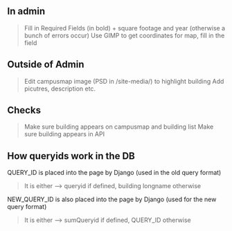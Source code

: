 ## In admin ##
> Fill in Required Fields (in bold) + square footage and year (otherwise a bunch of errors occur)
> Use GIMP to get coordinates for map, fill in the field

## Outside of Admin ##
> Edit campusmap image (PSD in /site-media/) to highlight building
> Add picutres, description etc.

## Checks ##
> Make sure building appears on campusmap and building list
> Make sure building appears in API


## How queryids work in the DB ##

QUERY\_ID is placed into the page by Django (used in the old query format)
> It is either --> queryid if defined, building longname otherwise

NEW\_QUERY\_ID is also placed into the page by Django (used for the new query format)
> It is either --> sumQueryid if defined, QUERY\_ID otherwise